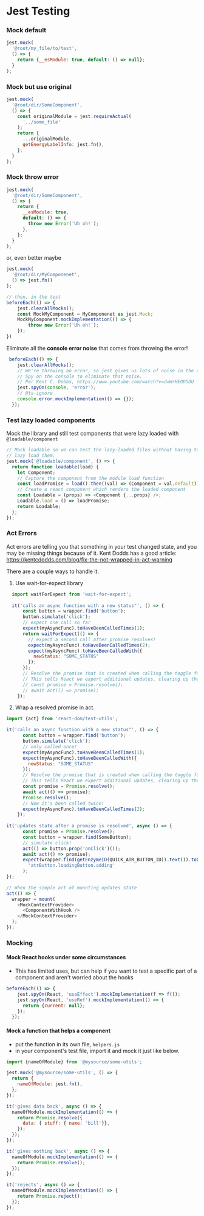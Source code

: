# Jest Testing

### Mock default 
```js
jest.mock(
  '@root/my_file/to/test',
  () => {
    return {__esModule: true, default: () => null};
  }
);

```

### Mock but use original
```js
jest.mock(
  '@root/dir/SomeComponent',
  () => {
    const originalModule = jest.requireActual(
      '../some_file'
    );
    return {
      ...originalModule,
      getEnergyLabelInfo: jest.fn(),
    };
  }
);
```

### Mock throw error
```js
jest.mock(
  '@root/dir/SomeComponent',
  () => {
    return {
      __esModule: true,
      default: () => {
        throw new Error('Uh oh!');
      },
    };
  }
);
```

or, even better maybe
```js
jest.mock(
  '@root/dir/MyComponenet',
  () => jest.fn()
);

// then, in the test
beforeEach(() => {
    jest.clearAllMocks();  
    const MockMyComponent = MyComponenet as jest.Mock;
    MockMyComponent.mockImplementation(() => {
        throw new Error('Uh oh!');
    });
})
```

Eliminate all the **console error noise** that comes from throwing the error!
```js
 beforeEach(() => {
    jest.clearAllMocks();
    // We're throwing an error, so jest gives us lots of noise in the console.
    // Spy on the console to eliminate that noise.
    // Per Kent C. Dobbs, https://www.youtube.com/watch?v=dxWrHEOD5DU
    jest.spyOn(console, 'error');
    // @ts-ignore
    console.error.mockImplementation(() => {});
  });
```

### Test lazy loaded components
Mock the library and still test components that were lazy loaded with `@loadable/component`
```js
// Mock loadable so we can test the lazy-loaded files without having to actually
// lazy load them.
jest.mock('@loadable/component', () => {
  return function loadable(load) {
    let Component;
    // Capture the component from the module load function
    const loadPromise = load().then((val) => (Component = val.default));
    // Create a react component which renders the loaded component
    const Loadable = (props) => <Component {...props} />;
    Loadable.load = () => loadPromise;
    return Loadable;
  };
});
```

### Act Errors

Act errors are telling you that something in your test changed state, and you may be missing things because of it. Kent Dodds has a good article: https://kentcdodds.com/blog/fix-the-not-wrapped-in-act-warning

There are a couple ways to handle it.
1. Use wait-for-expect library
```js
  import waitForExpect from 'wait-for-expect';
  
  it('calls an async function with a new status"', () => {
      const button = wrapper.find('button');
      button.simulate('click');
      // expect one call so far
      expect(myAsyncFunc).toHaveBeenCalledTimes(1);
      return waitForExpect(() => {
        // expect a second call after promise resolves!
        expect(myAsyncFunc).toHaveBeenCalledTimes(2);
        expect(myAsyncFunc).toHaveBeenCalledWith({
          newStatus: "SOME_STATUS"
        });
      });
      // Resolve the promise that is created when calling the toggle function
      // This tells React we expert additional updates, clearing up the "act" warning
      // const promise = Promise.resolve();
      // await act(() => promise);
    });

```

2. Wrap a resolved promise in act.
```js
import {act} from 'react-dom/test-utils';

it('calls an async function with a new status"', () => {
      const button = wrapper.find('button');
      button.simulate('click');
      // only called once!
      expect(myAsyncFunc).toHaveBeenCalledTimes(1);
      expect(myAsyncFunc).toHaveBeenCalledWith({
        newStatus: "SOME_STATUS"
      });
      // Resolve the promise that is created when calling the toggle function
      // This tells React we expert additional updates, clearing up the "act" warning
      const promise = Promise.resolve();
      await act(() => promise);
      Promise.resolve();
      // Now it's been called twice!
      expect(myAsyncFunc).toHaveBeenCalledTimes(2);
    });
    
it('updates state after a promise is resolved', async () => {
      const promise = Promise.resolve();
      const button = wrapper.find(SomeButton);
      // simulate click!
      act(() => button.prop('onClick')());
      await act(() => promise);
      expect(wrapper.find(getEnzymeID(QUICK_ATR_BUTTON_ID)).text()).toContain(
        'atrButton.loadingButton.adding'
      );
});

// When the simple act of mounting updates state
act(() => {
  wrapper = mount(
    <MockContextProvider>
      <ComponentWithHook />
    </MockContextProvider>
  );
});
```

### Mocking 

#### Mock React hooks under some circumstances
- This has limited uses, but can help if you want to test a specific part of a component and aren't worried about the hooks

```js
beforeEach(() => {
    jest.spyOn(React, 'useEffect').mockImplementation(f => f());
    jest.spyOn(React, 'useRef').mockImplementation(() => {
      return {current: null};
    });
  });
```

#### Mock a function that helps a component
- put the function in its own file, `helpers.js`
- in your component's test file, import it and mock it just like below. 

```js
import {nameOfModule} from '@mysource/some-utils';

jest.mock('@mysource/some-utils', () => {
  return {
    nameOfModule: jest.fn(),
  };
});

it('gives data back', async () => {
  nameOfModule.mockImplementation(() => {
    return Promise.resolve({
      data: { stuff: { name: 'bill'}},
    });
  });
});

it('gives nothing back', async () => {
  nameOfModule.mockImplementation(() => {
    return Promise.resolve();
  });
});

it('rejects', async () => {
  nameOfModule.mockImplementation(() => {
    return Promise.reject();
  });
});
```
